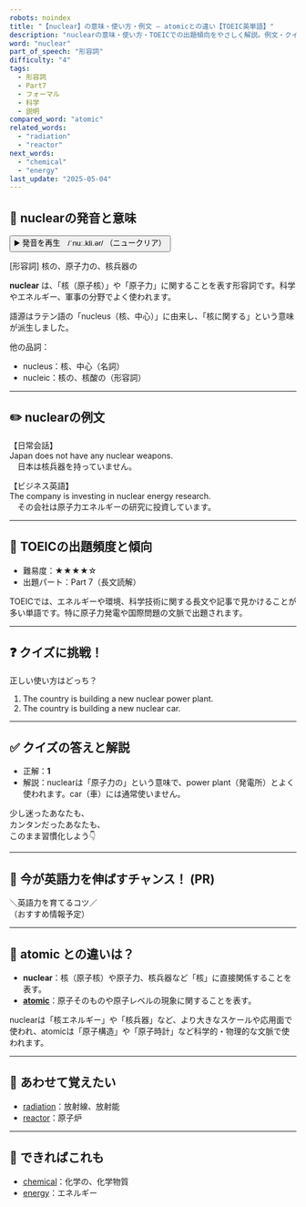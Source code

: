```yaml
---
robots: noindex
title: "【nuclear】の意味・使い方・例文 ― atomicとの違い【TOEIC英単語】"
description: "nuclearの意味・使い方・TOEICでの出題傾向をやさしく解説。例文・クイズ付きでatomicとの違いもわかりやすく学べます。"
word: "nuclear"
part_of_speech: "形容詞"
difficulty: "4"
tags:
  - 形容詞
  - Part7
  - フォーマル
  - 科学
  - 説明
compared_word: "atomic"
related_words:
  - "radiation"
  - "reactor"
next_words:
  - "chemical"
  - "energy"
last_update: "2025-05-04"
---
```


## 🔰 nuclearの発音と意味

<button class="play-audio" onclick="playTTS('nuclear')">
  <span class="play-audio-main">
    ▶️ 発音を再生　/ˈnuː.kli.ər/
  </span>
  <span class="play-audio-sub">
    （ニュークリア）
  </span>
</button>

[形容詞] 核の、原子力の、核兵器の

**nuclear** は、「核（原子核）」や「原子力」に関することを表す形容詞です。科学やエネルギー、軍事の分野でよく使われます。

語源はラテン語の「nucleus（核、中心）」に由来し、「核に関する」という意味が派生しました。

他の品詞：  
- nucleus：核、中心（名詞）
- nucleic：核の、核酸の（形容詞）

---

## ✏️ nuclearの例文

【日常会話】  
Japan does not have any nuclear weapons.  
　日本は核兵器を持っていません。

【ビジネス英語】  
The company is investing in nuclear energy research.  
　その会社は原子力エネルギーの研究に投資しています。

---

## 🎯 TOEICの出題頻度と傾向

- 難易度：★★★★☆
- 出題パート：Part 7（長文読解）

TOEICでは、エネルギーや環境、科学技術に関する長文や記事で見かけることが多い単語です。特に原子力発電や国際問題の文脈で出題されます。

---

## ❓ クイズに挑戦！

正しい使い方はどっち？

1. The country is building a new nuclear power plant.  
2. The country is building a new nuclear car.

---

## ✅ クイズの答えと解説

- 正解：**1**
- 解説：nuclearは「原子力の」という意味で、power plant（発電所）とよく使われます。car（車）には通常使いません。

少し迷ったあなたも、  
カンタンだったあなたも、  
このまま習慣化しよう👇️

---

## 🚀 今が英語力を伸ばすチャンス！ (PR)

<div class="info-center">
＼英語力を育てるコツ／<br>  
（おすすめ情報予定）
</div>

---

## 🤔  atomic との違いは？

- **nuclear**：核（原子核）や原子力、核兵器など「核」に直接関係することを表す。
- **[atomic](/word/atomic/)**：原子そのものや原子レベルの現象に関することを表す。

nuclearは「核エネルギー」や「核兵器」など、より大きなスケールや応用面で使われ、atomicは「原子構造」や「原子時計」など科学的・物理的な文脈で使われます。

---

## 🧩 あわせて覚えたい

- [radiation](/word/radiation/)：放射線、放射能
- [reactor](/word/reactor/)：原子炉

---

## 📖 できればこれも

- [chemical](/word/chemical/)：化学の、化学物質
- [energy](/word/energy/)：エネルギー

<!-- cvid: aid29_bid04 -->
